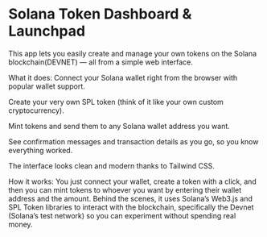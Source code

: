 # Solana Token Dashboard & Launchpad

This app lets you easily create and manage your own tokens on the Solana blockchain(DEVNET) — all from a simple web interface.

What it does:
Connect your Solana wallet right from the browser with popular wallet support.

Create your very own SPL token (think of it like your own custom cryptocurrency).

Mint tokens and send them to any Solana wallet address you want.

See confirmation messages and transaction details as you go, so you know everything worked.

The interface looks clean and modern thanks to Tailwind CSS.

How it works:
You just connect your wallet, create a token with a click, and then you can mint tokens to whoever you want by entering their wallet address and the amount. Behind the scenes, it uses Solana’s Web3.js and SPL Token libraries to interact with the blockchain, specifically the Devnet (Solana’s test network) so you can experiment without spending real money.
